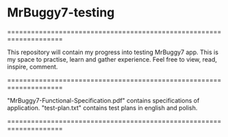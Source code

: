 # MrBuggy7-testing

====================================================================

This repository will contain my progress into testing MrBuggy7 app.
This is my space to practise, learn and gather experience.
Feel free to view, read, inspire, comment.

====================================================================

"MrBuggy7-Functional-Specification.pdf" contains specifications of application.
"test-plan.txt" contains test plans in english and polish.

====================================================================